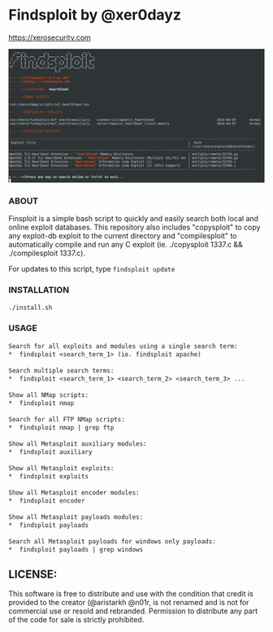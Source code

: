 # Findsploit by @xer0dayz
https://xerosecurity.com

![alt tag](https://github.com/RegaBilisim/Findsploit/blob/master/findsploit.png)

### ABOUT
Finsploit is a simple bash script to quickly and easily search both local and online exploit databases. This repository also includes "copysploit" to copy any exploit-db exploit to the current directory and "compilesploit" to automatically compile and run any C exploit (ie. ./copysploit 1337.c && ./compilesploit 1337.c).

For updates to this script, type `findsploit update`

### INSTALLATION
```
./install.sh
```

### USAGE
```
Search for all exploits and modules using a single search term:
*  findsploit <search_term_1> (ie. findsploit apache)

Search multiple search terms:
*  findsploit <search_term_1> <search_term_2> <search_term_3> ...

Show all NMap scripts:
*  findsploit nmap 

Search for all FTP NMap scripts:
*  findsploit nmap | grep ftp

Show all Metasploit auxiliary modules:
*  findsploit auxiliary

Show all Metasploit exploits:
*  findsploit exploits

Show all Metasploit encoder modules:
*  findsploit encoder

Show all Metasploit payloads modules:
*  findsploit payloads

Search all Metasploit payloads for windows only payloads:
*  findsploit payloads | grep windows
```

## LICENSE:
This software is free to distribute and use with the condition that credit is provided to the creator (@aristarkh @n01r, is not renamed and is not for commercial use or resold and rebranded. Permission to distribute any part of the code for sale is strictly prohibited.
